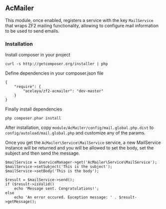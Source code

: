 ## AcMailer

This module, once enabled, registers a service with the key `MailService` that wraps ZF2 mailing functionality, allowing to configure mail information to be used to send emails.

### Installation

Install composer in your project

	curl -s http://getcomposer.org/installer | php
	
Define dependencies in your composer.json file

	{
    	"require": {
	        "acelaya/zf2-acmailer": "dev-master"
	    }
	}
	
Finally install dependencies

	php composer.phar install

After installation, copy `module/AcMailer/config/mail.global.php.dist` to `config/autoload/mail.global.php` and customize any of the params.

Once you get the `AcMailer\Service\MailService` service, a new MailService instance will be returned and you will be allowed to set the body, set the subject and then send the message.

	$mailService = $serviceManager->get('AcMailer\Service\MailService');
	$mailService->setSubject('This is the subject');
	$mailService->setBody('This is the body');
	
	$result = $mailService->send();
	if ($result->isValid() 
		echo 'Message sent. Congratulations!';
	else
		echo 'An error occured. Exception message: ' . $result->getMessage();